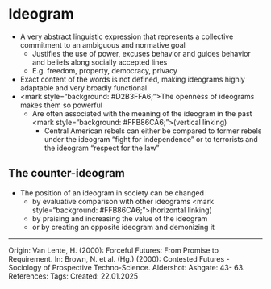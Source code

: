 # Ideogram

- A very abstract linguistic expression that represents a collective commitment to an ambiguous and normative goal
	- Justifies the use of power, excuses behavior and guides behavior and beliefs along socially accepted lines
	- E.g. freedom, property, democracy, privacy
- Exact content of the words is not defined, making ideograms highly adaptable and very broadly functional
- <mark style=“background: #D2B3FFA6;”>The openness of ideograms makes them so powerful</mark>
	- Are often associated with the meaning of the ideogram in the past <mark style=“background: #FFB86CA6;”>(vertical linking)</mark>
		- Central American rebels can either be compared to former rebels under the ideogram “fight for independence” or to terrorists and the ideogram “respect for the law”

## The counter-ideogram

- The position of an ideogram in society can be changed
	- by evaluative comparison with other ideograms <mark style=“background: #FFB86CA6;”>(horizontal linking)</mark>
	- by praising and increasing the value of the ideogram
	- or by creating an opposite ideogram and demonizing it

---

Origin: Van Lente, H. (2000): Forceful Futures: From Promise to Requirement. In: Brown, N. et al. (Hg.) (2000): Contested Futures - Sociology of Prospective Techno-Science. Aldershot: Ashgate: 43- 63.
References: 
Tags: 
Created: 22.01.2025

